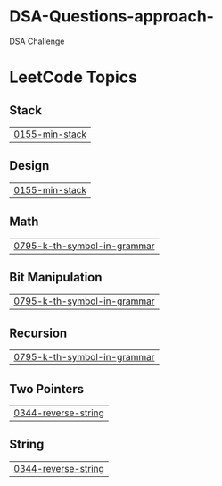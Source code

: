 # DSA-Questions-approach-
DSA Challenge

<!---LeetCode Topics Start-->
# LeetCode Topics
## Stack
|  |
| ------- |
| [0155-min-stack](https://github.com/nikhil11012/DSA-Questions-approach-/tree/master/0155-min-stack) |
## Design
|  |
| ------- |
| [0155-min-stack](https://github.com/nikhil11012/DSA-Questions-approach-/tree/master/0155-min-stack) |
## Math
|  |
| ------- |
| [0795-k-th-symbol-in-grammar](https://github.com/nikhil11012/DSA-Questions-approach-/tree/master/0795-k-th-symbol-in-grammar) |
## Bit Manipulation
|  |
| ------- |
| [0795-k-th-symbol-in-grammar](https://github.com/nikhil11012/DSA-Questions-approach-/tree/master/0795-k-th-symbol-in-grammar) |
## Recursion
|  |
| ------- |
| [0795-k-th-symbol-in-grammar](https://github.com/nikhil11012/DSA-Questions-approach-/tree/master/0795-k-th-symbol-in-grammar) |
## Two Pointers
|  |
| ------- |
| [0344-reverse-string](https://github.com/nikhil11012/DSA-Questions-approach-/tree/master/0344-reverse-string) |
## String
|  |
| ------- |
| [0344-reverse-string](https://github.com/nikhil11012/DSA-Questions-approach-/tree/master/0344-reverse-string) |
<!---LeetCode Topics End-->